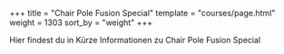 +++
title = "Chair Pole Fusion Special"
template = "courses/page.html"
weight = 1303
sort_by = "weight"
+++

Hier findest du in Kürze Informationen zu Chair Pole Fusion Special
